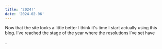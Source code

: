 ```yaml
---
title: '2024!'
date: '2024-02-06'
---
```


Now that the site looks a little better I think it's time I start 
actually using this blog. I've reached the stage of the year where
the resolutions I've set have 

_